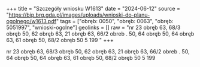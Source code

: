+++
title = "Szczegóły wniosku W1613"
date = "2024-06-12"
source = "https://bip.brg.gda.pl/images/uploads/wnioski-do-planu-ogolnego/w1613.pdf"
tags = ["obręb: 0050", "obręb: 0063", "obręb: 5051997", "wnioski-ogolne"]
geolinks = []
raw = "nr 23 obręb 63, 68/3 obręb 50, 62 obręb 63, 21 obręb 63, 66/2 obreb . 50, 64 obręb 50, 64 obręb 63, 61 obręb 50, 68/2 obręb 50 5 199 "
+++

nr 23 obręb 63, 68/3 obręb 50, 62 obręb 63, 21 obręb 63, 66/2 obreb
. 50, 64 obręb 50, 64 obręb 63, 61 obręb 50, 68/2 obręb 50
5 199



